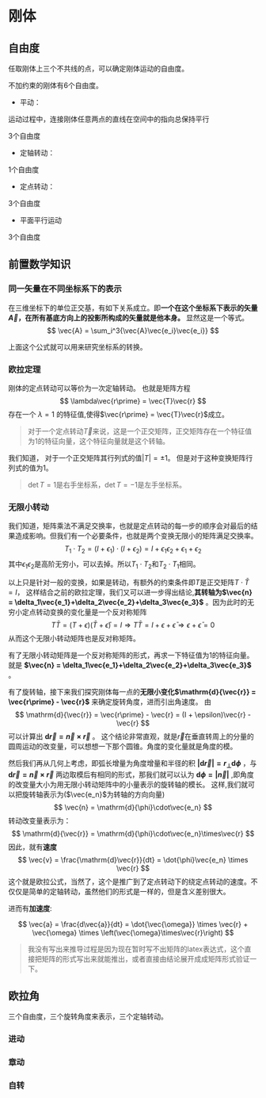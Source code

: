 # 刚体

## 自由度
任取刚体上三个不共线的点，可以确定刚体运动的自由度。

不加约束的刚体有6个自由度。

- 平动：

运动过程中，连接刚体任意两点的直线在空间中的指向总保持平行

3个自由度

- 定轴转动：

1个自由度

- 定点转动：

3个自由度

- 平面平行运动

3个自由度

## 前置数学知识

### 同一矢量在不同坐标系下的表示

在三维坐标下的单位正交基，有如下关系成立。即**一个在这个坐标系下表示的矢量$\vec{A}$，在所有基底方向上的投影所构成的矢量就是他本身。**
显然这是一个等式。
$$
\vec{A} = \sum_i^3{\vec{A}\vec{e_i}\vec{e_i}}
$$

上面这个公式就可以用来研究坐标系的转换。

### 欧拉定理

刚体的定点转动可以等价为一次定轴转动。
也就是矩阵方程
$$
\lambda\vec{r\prime} = \vec{T}\vec{r}
$$
存在一个 $\lambda = 1$ 的特征值,使得$\vec{r\prime} = \vec{T}\vec{r}$成立。

>对于一个定点转动$\vec{T}$来说，这是一个正交矩阵，正交矩阵存在一个特征值为1的特征向量，这个特征向量就是这个转轴。


我们知道， 对于一个正交矩阵其行列式的值$\left|T\right| = \pm1$。 但是对于这种变换矩阵行列式的值为1。

>$\det{T}=1$是右手坐标系，$\det{T}=-1$是左手坐标系。


### 无限小转动

我们知道，矩阵乘法不满足交换率，也就是定点转动的每一步的顺序会对最后的结果造成影响。但我们有一个必要条件，也就是两个变换无限小的矩阵满足交换率。
$$
T_1 \cdot T_2=\left(I+\epsilon_1\right)\cdot\left(I+\epsilon_2\right) = I + \epsilon_1\epsilon_2 + \epsilon_1 + \epsilon_2
$$
其中$\epsilon_1\epsilon_2$是高阶无穷小，可以去掉。所以$T_1 \cdot T_2$和$T_2 \cdot T_1$相同。

以上只是针对一般的变换，如果是转动，有额外的约束条件即$T$是正交矩阵$T\cdot\bar{T}=I$，
这样结合之前的欧拉定理，我们又可以进一步得出结论,**其转轴为$\vec{n} = \delta_1\vec{e_1}+\delta_2\vec{e_2}+\delta_3\vec{e_3}$** 。因为此时的无穷小定点转动变换的变化量是一个反对称矩阵
$$
T\bar{T} = (T+\epsilon)(\bar{T} + \bar{\epsilon}) = I \Rightarrow T\bar{T} = I +  \epsilon + \bar{\epsilon} \Rightarrow \epsilon + \bar{\epsilon} = 0
$$
从而这个无限小转动矩阵也是反对称矩阵。

有了无限小转动矩阵是一个反对称矩阵的形式，再求一下特征值为1的特征向量。就是 **$\vec{n} = \delta_1\vec{e_1}+\delta_2\vec{e_2}+\delta_3\vec{e_3}$** 。

有了旋转轴，接下来我们探究刚体每一点的**无限小变化$\mathrm{d}{\vec{r}} = \vec{r\prime} - \vec{r}$** 来确定旋转角度，进而引出角速度。
由
$$
\mathrm{d}{\vec{r}} = \vec{r\prime} - \vec{r} = (I + \epsilon)\vec{r} - \vec{r}
$$
可以计算出 **$\mathrm{d}{\vec{r}} = \vec{n}\times\vec{r}$** 。 这个结论非常直观，就是$\vec{r}$在垂直转周上的分量的圆周运动的改变量，可以想想一下那个圆锥。角度的变化量就是角度的模。

然后我们再从几何上考虑，即弧长增量为角度增量和半径的积 **$\left|\mathrm{d}\vec{r}\right| = r_\perp\mathrm{d}\phi$** ，与 **$\mathrm{d}{\vec{r}} = \vec{n}\times\vec{r}$** 两边取模后有相同的形式，那我们就可以认为 **$\mathrm{d}\phi=\left|\vec{n}\right|$** ,即角度的改变量大小为用无限小转动矩阵中的小量表示的旋转轴的模长。 这样,我们就可以把旋转轴表示为($\vec{e_n}$为转轴的方向向量)
$$
\vec{n} = \mathrm{d}{\phi}\cdot\vec{e_n}
$$
转动改变量表示为：
$$
\mathrm{d}{\vec{r}} = \mathrm{d}{\phi}\cdot\vec{e_n}\times\vec{r}
$$
因此，就有**速度**
$$
\vec{v} = \frac{\mathrm{d}\vec{r}}{dt} = \dot{\phi}\vec{e_n} \times \vec{r}
$$
这个就是欧拉公式，当然了，这个是推广到了定点转动下的绕定点转动的速度。不仅仅是简单的定轴转动，虽然他们的形式是一样的，但是含义差别很大。

进而有**加速度**:

$$
\vec{a} = \frac{d\vec{a}}{dt} = \dot{\vec{\omega}} \times \vec{r} + \vec{\omega} \times \left(\vec{\omega}\times\vec{r}\right)
$$

>我没有写出来推导过程是因为现在暂时写不出矩阵的latex表达式，这个直接把矩阵的形式写出来就能推出，或者直接由结论展开成成矩阵形式验证一下。

## 欧拉角

三个自由度，三个旋转角度来表示，三个定轴转动。

### 进动

### 章动

### 自转